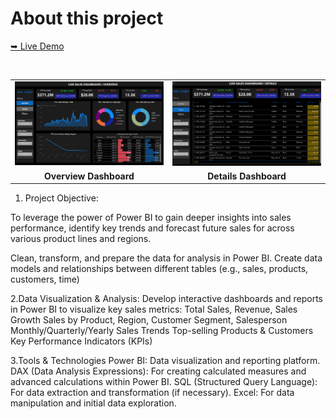 # About this project
[➥ Live Demo](https://app.powerbi.com/view?r=eyJrIjoiZTRiZGI5MjEtN2JjMi00YmY1LTlkZGItYTg5NTNlOTNhYTA2IiwidCI6IjNjYWNjYzA2LTY3ZmEtNDdjZS05YzVhLTIyNDM2OWUxNzZlMyJ9)

<table>
    <tr>
        <td><img src="https://github.com/mishrashivamgg/Car_Sales/blob/main/Images/Overview.png" width="300"/></td>
        <td><img src="https://github.com/mishrashivamgg/Car_Sales/blob/main/Images/Details.png" alt="deaths" width="300"/></td>
    </tr>

<tr>
        <td align="center"><b>Overview Dashboard</b></td>
        <td align="center"><b>Details Dashboard</b></td>
    </tr>
</table>
  
1. Project Objective:

To leverage the power of Power BI to gain deeper insights into sales performance, identify key trends and forecast future sales for  across various product lines and regions.

Clean, transform, and prepare the data for analysis in Power BI.
Create data models and relationships between different tables (e.g., sales, products, customers, time)

  2.Data Visualization & Analysis:
Develop interactive dashboards and reports in Power BI to visualize key sales metrics:
Total Sales, Revenue, Sales Growth
Sales by Product, Region, Customer Segment, Salesperson
Monthly/Quarterly/Yearly Sales Trends
Top-selling Products & Customers
Key Performance Indicators (KPIs)

  3.Tools & Technologies
Power BI: Data visualization and reporting platform.
DAX (Data Analysis Expressions): For creating calculated measures and advanced calculations within Power BI.
SQL (Structured Query Language): For data extraction and transformation (if necessary).
Excel: For data manipulation and initial data exploration.
